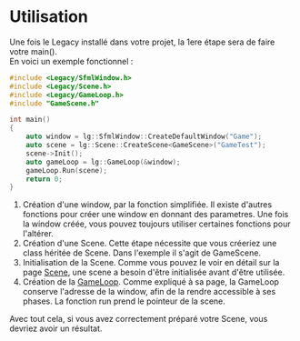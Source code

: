# Utilisation

Une fois le Legacy installé dans votre projet, la 1ere étape sera de faire votre main().  
En voici un exemple fonctionnel :

```C++
#include <Legacy/SfmlWindow.h>
#include <Legacy/Scene.h>
#include <Legacy/GameLoop.h>
#include "GameScene.h"

int main()
{
	auto window = lg::SfmlWindow::CreateDefaultWindow("Game");
	auto scene = lg::Scene::CreateScene<GameScene>("GameTest");
	scene->Init();
	auto gameLoop = lg::GameLoop(&window);
	gameLoop.Run(scene);
	return 0;
}
```

1. Création d'une window, par la fonction simplifiée.
Il existe d'autres fonctions pour créer une window en donnant des parametres.
Une fois la window créée, vous pouvez toujours utiliser certaines fonctions pour l'altérer.
2. Création d'une Scene.
Cette étape nécessite que vous créeriez une class héritée de Scene.
Dans l'exemple il s'agit de GameScene.
3. Initialisation de la Scene. 
Comme vous pouvez le voir en détail sur la page [Scene](scene.md), une scene a besoin d'être initialisée avant d'être utilisée.
4. Création de la [GameLoop](gameLoop.md).
Comme expliqué à sa page, la GameLoop conserve l'adresse de la window,
afin de la rendre accessible à ses phases.
La fonction run prend le pointeur de la scene.

Avec tout cela, si vous avez correctement préparé votre Scene, vous devriez avoir un résultat.